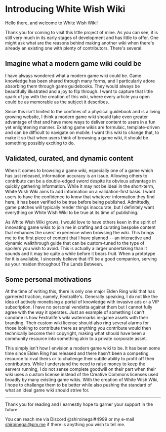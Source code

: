 # Introducing White Wish Wiki

Hello there, and welcome to White Wish Wiki!

Thank you for coming to visit this little project of mine. As you can see, it is still very much in its early stages of development and has little to offer. One might ask what are the reasons behind making another wiki when there's already an existing one with plenty of contributors. There's several.

## Imagine what a modern game wiki could be

I have always wondered what a modern game wiki could be. Game knowledge has been shared through many forms, and I particularly adore absorbing them through game guidebooks. They would always be beautifully illustrated and a joy to flip through. I want to capture that little spark of joy with the creation of this wiki, where every article you open could be as memorable as the subject it describes.

Since this isn't limited to the confines of a physical guidebook and is a living growing website, I think a modern game wiki should take even greater advantage of that and have more ways to deliver content to users in a fun yet enlightening manner. Existing game wikis are formulaic, template-driven and can be difficult to navigate on mobile. I want this wiki to change that, to make it so that when users think of browsing a game wiki, it should be something possibly exciting to do.

## Validated, curated, and dynamic content

When it comes to browsing a game wiki, especially one of a game which has just released, information accuracy is an issue. Allowing others to contribute can be a double-edged sword despite its obvious advantage in quickly gathering information. While it may not be ideal in the short-term, White Wish Wiki aims to add information on a validation-first basis. I want users to have the confidence to know that whatever information they find here, it has been verified to be true before being published. Admittedly, game patches will typically render things inaccurate, but I definitely want everything on White Wish Wiki to be true at its time of publishing.

As White Wish Wiki grows, I would love to have others keen in the spirit of innovating game wikis to join me in crafting and curating bespoke content that enhances the users' experience when browsing the wiki. This brings me to the first piece of content that I have planned -- an interactive and dynamic walkthrough guide that can be custom-tuned to the type of spoilers you wish to avoid. This is actually a larger undertaking than it sounds and it may be quite a while before it bears fruit. When a prototype for it is available, I sincerely believe that it'll be a good companion, serving as your maiden throughout The Lands Between.

## Some personal motivations

At the time of writing this, there is only one major Elden Ring wiki that has garnered traction, namely, Fextralife's. Generally speaking, I do not like the idea of actively monetising a portal of knowledge with invasive ads or a VIP subscription. I have no personal vendetta against them but I cannot fully agree with the way it operates. Just an example of something I can't condone is how Fextralife's wiki watermarks in-game assets with their branding. Their custom wiki license should also ring several alarms for those looking to contribute there as anything you contribute would then technically become their copyright, making what should have been a community resource into something akin to a private corporate asset.

This simply isn't how I envision a modern game wiki to be. It has been some time since Elden Ring has released and there hasn't been a competing resource to rival theirs or to challenge their subtle ability to profit off their contributors. While I understand the need to raise money to keep the servers running, I do not sense complete goodwill on their part when their wiki uses a custom license instead of the Creative Commons licenses used broadly by many existing game wikis. With the creation of White Wish Wiki, I hope to challenge them to be better while also pushing the standard of what an ideal game wiki should strive for.

---

Thank you for reading and I earnestly hope to garner your support in the future.

You can reach me via Discord @shiroinegai#4999 or my e-mail shiroinegai@pm.me if there is anything you wish to tell me.
